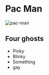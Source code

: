 # Pac Man

![pac-man](https://cdn.pixabay.com/photo/2013/07/12/16/57/pacman-151558_960_720.png)

## Four ghosts
* Pinky
* Blinky
* Something
* gay
